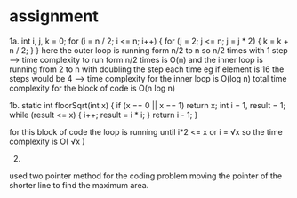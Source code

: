 # assignment
1a.
int i, j, k = 0;
for (i = n / 2; i <= n; i++) {
    for (j = 2; j <= n; j = j * 2) {
        k = k + n / 2;
    }
}
here the outer loop is running form n/2 to n so n/2 times with 1 step
--> time complexity to run form n/2 times is O(n)
and the inner loop is running from 2 to n with doubling the step each time eg if element is 16 the steps would be 4
--> time complexity for the inner loop is O(log n)
total time complexity for the block of code is O(n log n)

1b.
static int floorSqrt(int x) {
    if (x == 0 || x == 1)
        return x;
    int i = 1, result = 1;
    while (result <= x) {
        i++;
        result = i * i;
    }
    return i - 1;
}


for this block of code the loop is running until 
i*2 <= x
or i = √x
so the time complexity is O( √x )

2.
used two pointer method for the coding problem
moving the pointer of the shorter line to find the maximum area.
